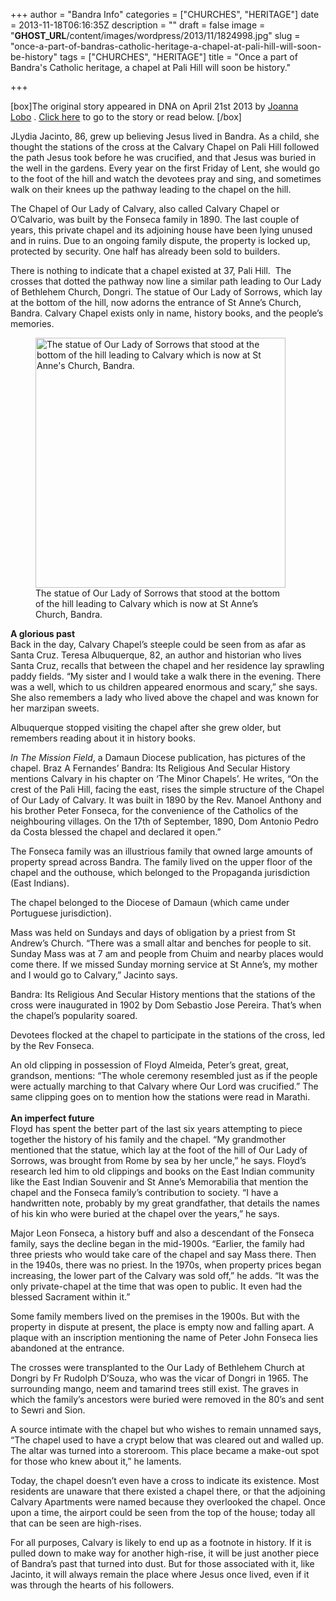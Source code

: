 +++
author = "Bandra Info"
categories = ["CHURCHES", "HERITAGE"]
date = 2013-11-18T06:16:35Z
description = ""
draft = false
image = "__GHOST_URL__/content/images/wordpress/2013/11/1824998.jpg"
slug = "once-a-part-of-bandras-catholic-heritage-a-chapel-at-pali-hill-will-soon-be-history"
tags = ["CHURCHES", "HERITAGE"]
title = "Once a part of Bandra's Catholic heritage, a chapel at Pali Hill will soon be history."

+++


<p>[box]The original story appeared in DNA on April 21st 2013 by <a href="https://www.dnaindia.com/authors/joanna-lobo">Joanna Lobo</a> . <a href="https://www.dnaindia.com/mumbai/report-mumbai-once-a-part-of-bandra-s-catholic-heritage-a-chapel-at-pali-hill-will-soon-be-history-1824997">Click here</a> to go to the story or read below. [/box]</p>
<p>JLydia Jacinto, 86, grew up believing Jesus lived in Bandra. As a child, she thought the stations of the cross at the Calvary Chapel on Pali Hill followed the path Jesus took before he was crucified, and that Jesus was buried in the well in the gardens. Every year on the first Friday of Lent, she would go to the foot of the hill and watch the devotees pray and sing, and sometimes walk on their knees up the pathway leading to the chapel on the hill.</p>
<p>The Chapel of Our Lady of Calvary, also called Calvary Chapel or O’Calvario, was built by the Fonseca family in 1890. The last couple of years, this private chapel and its adjoining house have been lying unused and in ruins. Due to an ongoing family dispute, the property is locked up, protected by security. One half has already been sold to builders.</p>
<p>There is nothing to indicate that a chapel existed at 37, Pali Hill.  The crosses that dotted the pathway now line a similar path leading to Our Lady of Bethlehem Church, Dongri. The statue of Our Lady of Sorrows, which lay at the bottom of the hill, now adorns the entrance of St Anne’s Church, Bandra. Calvary Chapel exists only in name, history books, and the people’s memories.</p>
<p><figure id="attachment_4816" aria-describedby="caption-attachment-4816" style="width: 400px" class="wp-caption aligncenter"><img loading="lazy" class="size-full wp-image-4816" src="https://i1.wp.com/bandra.info/wp-content/uploads/2013/11/1824998.jpg?resize=400%2C400&#038;ssl=1" alt="The statue of Our Lady of Sorrows that stood at the bottom of the hill leading to Calvary which is now at St Anne's Church, Bandra." width="400" height="400" srcset="https://i1.wp.com/bandra.info/wp-content/uploads/2013/11/1824998.jpg?w=400&amp;ssl=1 400w, https://i1.wp.com/bandra.info/wp-content/uploads/2013/11/1824998.jpg?resize=150%2C150&amp;ssl=1 150w, https://i1.wp.com/bandra.info/wp-content/uploads/2013/11/1824998.jpg?resize=300%2C300&amp;ssl=1 300w" sizes="(max-width: 400px) 100vw, 400px" data-recalc-dims="1" /><figcaption id="caption-attachment-4816" class="wp-caption-text">The statue of Our Lady of Sorrows that stood at the bottom of the hill leading to Calvary which is now at St Anne&#8217;s Church, Bandra.</figcaption></figure></p>
<p><strong>A glorious past</strong><br />
Back in the day, Calvary Chapel’s steeple could be seen from as afar as Santa Cruz. Teresa Albuquerque, 82, an author and historian who lives Santa Cruz, recalls that between the chapel and her residence lay sprawling paddy fields. “My sister and I would take a walk there in the evening. There was a well, which to us children appeared enormous and scary,” she says. She also remembers a lady who lived above the chapel and was known for her marzipan sweets.</p>
<p>Albuquerque stopped visiting the chapel after she grew older, but remembers reading about it in history books.</p>
<p><em>In The Mission Field</em>, a Damaun Diocese publication, has pictures of the chapel. Braz A Fernandes’ Bandra: Its Religious And Secular History mentions Calvary in his chapter on ‘The Minor Chapels’. He writes, “On the crest of the Pali Hill, facing the east, rises the simple structure of the Chapel of Our Lady of Calvary. It was built in 1890 by the Rev. Manoel Anthony and his brother Peter Fonseca, for the convenience of the Catholics of the neighbouring villages. On the 17th of September, 1890, Dom Antonio Pedro da Costa blessed the chapel and declared it open.”</p>
<p>The Fonseca family was an illustrious family that owned large amounts of property spread across Bandra. The family lived on the upper floor of the chapel and the outhouse, which belonged to the Propaganda jurisdiction (East Indians).</p>
<p>The chapel belonged to the Diocese of Damaun (which came under Portuguese jurisdiction).</p>
<p>Mass was held on Sundays and days of obligation by a priest from St Andrew’s Church. “There was a small altar and benches for people to sit. Sunday Mass was at 7 am and people from Chuim and nearby places would come there. If we missed Sunday morning service at St Anne’s, my mother and I would go to Calvary,” Jacinto says.</p>
<p>Bandra: Its Religious And Secular History mentions that the stations of the cross were inaugurated in 1902 by Dom Sebastio Jose Pereira. That’s when the chapel’s popularity soared.</p>
<p>Devotees flocked at the chapel to participate in the stations of the cross, led by the Rev Fonseca.</p>
<p>An old clipping in possession of Floyd Almeida, Peter’s great, great, grandson, mentions: “The whole ceremony resembled just as if the people were actually marching to that Calvary where Our Lord was crucified.” The same clipping goes on to mention how the stations were read in Marathi.<br />
<strong><br />
An imperfect future</strong><br />
Floyd has spent the better part of the last six years attempting to piece together the history of his family and the chapel. “My grandmother mentioned that the statue, which lay at the foot of the hill of Our Lady of Sorrows, was brought from Rome by sea by her uncle,” he says. Floyd’s research led him to old clippings and books on the East Indian community like the East Indian Souvenir and St Anne’s Memorabilia that mention the chapel and the Fonseca family’s contribution to society. “I have a handwritten note, probably by my great grandfather, that details the names of his kin who were buried at the chapel over the years,” he says.</p>
<p>Major Leon Fonseca, a history buff and also a descendant of the Fonseca family, says the decline began in the mid-1900s. “Earlier, the family had three priests who would take care of the chapel and say Mass there. Then in the 1940s, there was no priest. In the 1970s, when property prices began increasing, the lower part of the Calvary was sold off,” he adds. “It was the only private-chapel at the time that was open to public. It even had the blessed Sacrament within it.”</p>
<p>Some family members lived on the premises in the 1900s. But with the property in dispute at present, the place is empty now and falling apart. A plaque with an inscription mentioning the name of Peter John Fonseca lies abandoned at the entrance.</p>
<p>The crosses were transplanted to the Our Lady of Bethlehem Church at Dongri by Fr Rudolph D’Souza, who was the vicar of Dongri in 1965. The surrounding mango, neem and tamarind trees still exist. The graves in which the family’s ancestors were buried were removed in the 80’s and sent to Sewri and Sion.</p>
<p>A source intimate with the chapel but who wishes to remain unnamed says, “The chapel used to have a crypt below that was cleared out and walled up. The altar was turned into a storeroom. This place became a make-out spot for those who knew about it,” he laments.</p>
<p>Today, the chapel doesn’t even have a cross to indicate its existence. Most residents are unaware that there existed a chapel there, or that the adjoining Calvary Apartments were named because they overlooked the chapel. Once upon a time, the airport could be seen from the top of the house; today all that can be seen are high-rises.</p>
<p>For all purposes, Calvary is likely to end up as a footnote in history. If it is pulled down to make way for another high-rise, it will be just another piece of Bandra’s past that turned into dust. But for those associated with it, like Jacinto, it will always remain the place where Jesus once lived, even if it was through the hearts of his followers.</p>



